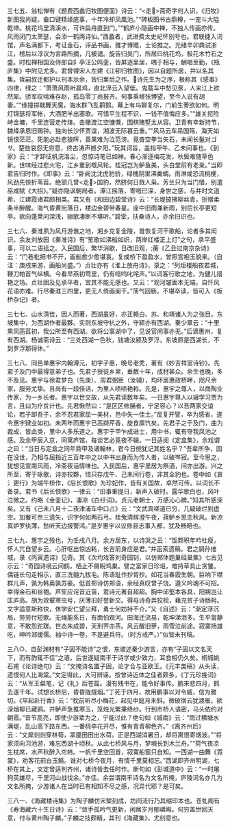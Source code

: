 <!-- { "loadSidebar": true } -->
三七五、翁松惮有《题费西蠡归牧图便面》诗云：“<走>斋奇字何人识，《归牧》新图我尚疑。龠口键精缘底事，十年冷却凤凰池。”“碑板图书古鼎樽，一宠斗大隘乾坤。桃花坞里清溪水，可许扁舟直到门。”“鹤庐小隐画中禅，不独人传画亦传。风雨闭门太萧瑟，会添一鹤两诗仙。”西蠡者，武进费太史屺怀别号也。君联捷入词馆，声名满都下，考证金石，评品书画，雅才博赡，士论推之。光绪辛卯典试浙江，榜后以淳议为言路所摘，几被谴。旋告归吴门，所居曰桃花坞，极花木竹石之盛。时松禅相国及侍郎自阝亭汪公鸣銮，皆屏逐里居，喁于相与，酬唱至勤，《瓶庐集》中附见尤多。君曾得宋人左建《江邨归牧图》，因以自题所居，并以名其集。哲嗣叔迁都护以刊本示余，皆归里后之作。诗先生为之序，极称其《感事》四律，绿之：“萧萧风雨听晨鸡，直北浮云入望低。鬼载车中愁见豕，人来江上欲然犀。骄军叹啃难存赵，孤岛零丁尚报齐。何事乘槎张博望，至今人说有胡妻。”“缘撞掷戟舞天魔，海水群飞乱鹳鹅。幕上有乌聊复尔，门前生莠欲如何。明灯锦瑟将军帐，大酒肥羊出塞歌。可惜平生程不识，一钱不值悔应多。”“雄关扼险峙金墉，千里连营走传烽。击橄渡江空慷慨，围棋赌墅太从容。卫青有幸新持节，魏绛承恩旧赐钟。独向长沙怀贾谊，湘波无际暮云重。”“风马云车吊国殇，海天如镜恨茫茫。死能必赴悲狼晖，善果难为泣范滂。竟奋空拳当矢石，未闻长鬣对ゴサ。楚些哀怨无穷意，终古涛声撼夕阳。”玩其词旨，盖指甲午、乙未间事也。《到家》云：“才卸征帆浣洛尘，忽惊诗笔已如神。春心渐逐梅花发，秋鬓难随草色新。世味经过悲火宅，江乡重到嘅风轮。桂冠岂为鲈鱼美，头白堂前有老亲。”当即君告归时作。《即事》云：“卧阙沈沈虎豹骄，绿槐阴里沸羹蜩。雨淋或恐流桃梗，风劲先惊折苇苕。绝颔几曾<走>国豹，然脐何日戮人枭。芳兰只为当门惜，别遣巫咸赋《大招》。”疑亦隐讽朝局者。潭江摇落，寄嘅已深，身世之感，与并时文道希、江建霞诸君颇相类。君又有《和田边碧堂诗》云：“长堤披拂柳丝青，折赠柔条半醉醒。海气昏黄街落日，楼边金碧带春星。座中旧雨兼新雨，别后长亭更短亭。欲向蓬莱问深浅，骊歌凄断不堪听。”碧堂，扶桑诗人，亦余旧识也。

三七六、秦淮夙为风月游谯之地，湘乡克复金陵，首恢复河干歌船，论者多其闳识。余友刘放园《秦淮诗》有“笙歌如沸船如织，两岸红楼正上灯”之句，承平盛事，可以二语括之。入民国后，繁华消歇，日改旧观，蘅《乙丑过南京杂诗》云：“门巷枇把书不开，画船愈少愈堪哀。复成桥下盈盈水，曾照宫袍玉貌来。（自注：庚戌来游，画船尚盛。”）贞壮亦有《淮上放舟诗》，录之：“列炬楼船夜若城，鞭刀帕首气纵横。今看早燕初莺里，仍有喑呜叱咤声。”以词客行歌之地，为健儿猎艳之场。贞壮固及见承平者，宜其不能无感也。又云：“观河皱面本无端，自忏风花语亦难。行尽秦淮三四里，更无人倚画阑干。”荡气回肠，不堪卒读，皆可入《板桥杂记》者。

三七七、山水清佳，因人而著，西湖虽好，亦正赖白、苏、和靖诸人为之张目。东坡集中，为西湖作者最夥。实则东坡守杭之外，守颍亦有西湖。秦少章云：“十里熏风菡萏初，我公所至有西湖。欲将公事湖中了，见说官闲事亦无。”后谪惠州，复有西湖。杨诚斋诗云：“三处西湖一色秋，钱塘汝颍及罗浮。东坡原是西湖长，不到罗浮那得休。”

三七八、同邑单惠宇内翰溥元，初字子惠，晚号老秃，著有《妙吉祥室诗钞》。先君子及门中最得意弟子也。先君子授徒乡里，垂数十年，成材甚众。余生也晚，多不及见。惠宇与徐君梦白（先庚）、周君弼臣（汝辅），均环居惠政桥畔，咫尺余家，服劳尤挚。且尚有一段佳话，为里人啧啧艳称。先是，惠宇之尊人，以商陶业传家，为一乡长者。惠宇以世交故，从先君读数年矣。一日惠宇尊人以辍学习贾为言，且曰为疗贫计也。先君愀然曰：“是区区修脯者，宁足容心？以吾两家交谊论，若子即吾子，余不忍君家屈一美材，邑中失一佳士。”反复开譬，卒为感省，遂令惠宇肄业如初。未两年而惠宇已高撷芹香，旋食廪饩矣。先君子之于及门，曲为裁成，皆此类，里中人多乐道之。惠宇于甲乍成进士，用中书，辄有夺我凤池之感。及余甲辰入京，同寓庐馆，每谈艺必竟夜不辍。一日适阅《定盒集》，余戏谓之曰：“当日与定盒之同年鼎甲及诸翰林，君今日傥犹记其姓名乎？”吾辈所争，固在没世，乃相与屈指近三百年中之以中书出身而为传人者，以破岑寂。至今思之，犹想见宣南风雨，冷斋夜话情味也。入民国后，惠宇里居为祭酒，间亦出游。兴之所至，寄于咏歌，诗亦较夥，惜只存戊午、己未间行卷，非其全豹也。卷中如《哀氵更行》为端午桥作，《后长恨歌》为珍妃作，皆有关国故，卓然可传。以词长不备录。君书《后长恨歌》一律云：“旧事重提日，新声入破时。露华歌白也，风叶泣微之。约略《金銮记》，凄凉《白纡词》。贞元老朝士，万感沁心脾。”知其所感深矣。又有《己未八月十二夜津浦车中口占》云：“文武真嗟道已穷，几疑破烂到虚空。加餐可奈三遗矢，识字何如两石弓。桂兔清辉澄午夜，莼鲈乡思恋秋风。新凉真妒罗纨薄，愁听天边报警鸿。”是岁惠宇以议修县志事入都，犹及畅晤也。

三七九、惠宇之殁也，为壬戌八月。余方居东，以诗哭之云：“饭颗积年吟杜瘦，怀人兀自望乡云。心肝呕出惊凶耗，长吉前身应是君。”并函索遗稿。君之嗣孙维城，录《丙寅遗诗》见奇。其《次均戏答刘奇园钊，以仿郑体题巢经巢集》七古见示云：“奇园诗境云间鹤，栖止不屑睨鸡巢。譬之富家日珍俎，难持草具止贪饕。偶链长句走相示，直三洗髓九拔毛。陈语耻作抄胥抄。如花当春霞生朝。巨响下噤群儿声，孰为韩奥孰苏豪。低首郑诗仿郑语，余经真叹曾子饶。遵义吟魂不可招。幸得金石和丝匏。芦笙应诧音近苗，君诗元著自超超。胸中邱壑本各具，阳朔岂让匡庐高。胡为效颦寒虫号，厌薄旧好誉新交。得毋诗奇弄狡桧，藉充贫子诗肠枵。文字适意斯称快，休学安仁望尘拜，勇士何妨持不介。”又《自述》云：“渐定浮沉局，劳劳付短歌。无绳能系日，有面怕观河。田海迁流易，乾坤涕泪多。生平甯静意，不敢怨跎蹉。世态朱成碧，天刑荠亦茶。风云醒旧萝，雨雪泣前途。寂寞扬雄吃，呻吟郑缓儒。袖中诗一卷，不是避兵符。（时方戒严。）”似皆未刊稿。

三八○、自彭渊材有“子固不能诗”之恨，东坡述秦少游言，亦有“子固以文名天下，而有韵辄不佳”之语。后世遂疑南丰于诗学或少致力，耳食相仍久矣。桐城姚石甫《论诗绝句》云：“文掩诗名置子固，论才合与亚欧王。《元丰类稿》从头读，遗恨何人比海棠。”文定得此，大可辨诬。按曾诗近体之佳者颇多，《丁元珍挽词》云：“从军王粲笔，记《礼》后苍篇。漫有残书在，能令好事传。鹏来悲四月，鹤去遂千年。试想长桥后，昏昏陇燧烟。”丁死于四月，故用鹏事以对令威，信为雅切。《早起赴行香》云：“枕前听尽小梅花，起见中庭月未斜。微破宿云犹渡雁，欲深烟柳已藏鸦。井鲈声急推寒玉，笼烛光繁秉绛纱。行到市桥人语密，马头依约对朝霞。”音节高亮，即使少游辈为之，宁能过此？绝句如《城南》云：“雨过横塘水满堤，乱山高下路东西。一番桃李花开尽，惟有青青柳色齐。”《离齐州后》云：“文犀剡剡穿林筍，翠靥田田出水荷。正是西湖消暑日，却将离恨寄烟波。”“将家须向习池游，难忘西湖十顷秋。从此七桥风与月，梦魂长到木兰舟。”“荷气夜凉生枕席，水声秋醉入帘帏。一帆千里空回首，寂寞船窗只自知。一西湖一曲舞《霓裳》，劝客花前白玉觞。谁对七桥今夜月，有情千里莫相忘。”西湖即齐州明湖，七桥在其上，文定曾适判齐州，诸诗皆去任时作。断句如《彭城道中》云：“一时屠狗英雄尽，千里河山战伐余。”亦佳。余尝谓南丰诗名为文名所掩，庐陵词名亦几为文名所掩，少游诸人在当时已有相知不尽之感，况异代耶？是可矣。

三八一、《海藏楼诗集》为陶子麟仿宋椠刻成，坊间流行乃其缩印本也。苍虬阁有《寿海藏六十生日诗》云：“敛手孤吟气更新，闲居岁月郁嶙峋。何穷盖世回天意，付与黄州陶子麟。”子麟之技颇精，其刊《海藏集》，尤刻意也。

